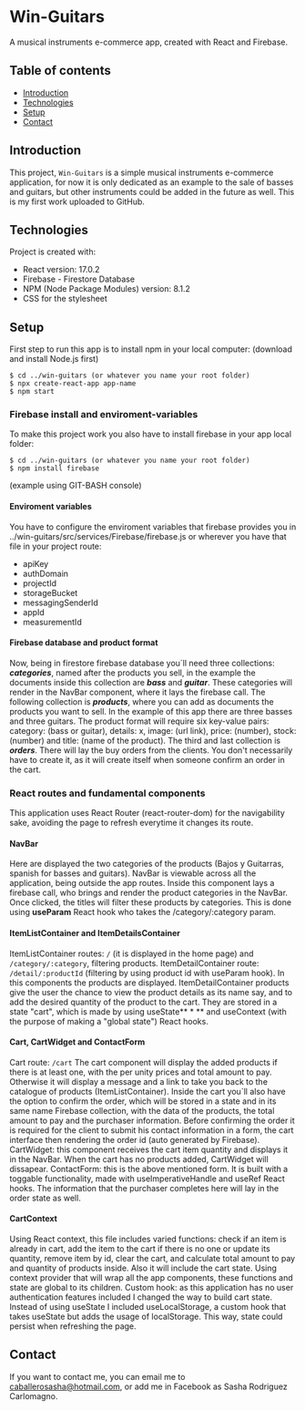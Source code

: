 # Win-Guitars
A musical instruments e-commerce app, created with React and Firebase.

## Table of contents
* [Introduction](#introduction)
* [Technologies](#technologies)
* [Setup](#setup)
* [Contact](#contact)

## Introduction
This project, `Win-Guitars` is a simple musical instruments e-commerce application, 
for now it is only dedicated as an example to the sale of basses and guitars,
but other instruments could be added in the future as well. 
This is my first work uploaded to GitHub.

## Technologies
Project is created with:
* React version: 17.0.2
* Firebase - Firestore Database
* NPM (Node Package Modules) version: 8.1.2
* CSS for the stylesheet

## Setup
First step to run this app is to install npm in your local computer:
(download and install Node.js first)

```
$ cd ../win-guitars (or whatever you name your root folder)
$ npx create-react-app app-name
$ npm start
```

### Firebase install and enviroment-variables
To make this project work you also have to install firebase in your app local folder:

```
$ cd ../win-guitars (or whatever you name your root folder)
$ npm install firebase
```
(example using GIT-BASH console)

#### Enviroment variables
You have to configure the enviroment variables that firebase provides you
in ../win-guitars/src/services/Firebase/firebase.js or wherever you have 
that file in your project route:
* apiKey
* authDomain
* projectId
* storageBucket
* messagingSenderId
* appId
* measurementId

#### Firebase database and product format
Now, being in firestore firebase database you´ll need three collections:
**_categories_**, named after the products you sell, in the example the documents
inside this collection are **_bass_** and **_guitar_**. These categories will render
in the NavBar component, where it lays the firebase call.
The following collection is **_products_**, where you can add as documents the products
you want to sell. In the example of this app there are three basses and three guitars.
The product format will require six key-value pairs: category: (bass or guitar), details: x,
image: (url link), price: (number), stock: (number) and title: (name of the product).
The third and last collection is **_orders_**. There will lay the buy orders from the clients.
You don't necessarily have to create it, as it will create itself when someone confirm an order
in the cart.

### React routes and fundamental components
This application uses React Router (react-router-dom) for the navigability sake, avoiding the page to refresh everytime it changes its route.

#### NavBar
Here are displayed the two categories of the products (Bajos y Guitarras, spanish for basses and guitars). NavBar is viewable across all the application, being outside the app routes. Inside this component lays a firebase call, who brings and render the product categories in the NavBar. Once clicked, the titles will filter these products by categories. This is done using **useParam** React hook who takes the /category/:category param. 

#### ItemListContainer and ItemDetailsContainer
ItemListContainer routes: ``/`` (it is displayed in the home page) and ``/category/:category``, filtering products.
ItemDetailContainer route: ``/detail/:productId`` (filtering by using product id with useParam hook).
In this components the products are displayed. ItemDetailContainer products give the user the chance to view the product details as its name say, and to add the desired quantity of the product to the cart. They are stored in a state "cart", which is made by using useState** * ** and useContext (with the purpose of making a "global state") React hooks.

#### Cart, CartWidget and ContactForm
Cart route: ``/cart``
The cart component will display the added products if there is at least one, with the per unity prices and total amount to pay. Otherwise it will display a message and a link to take you back to the catalogue of products (ItemListContainer). Inside the cart you`ll also have the option to confirm the order, which will be stored in a state and in its same name Firebase collection, with the data of the products, the total amount to pay and the purchaser information. Before confirming the order it is required for the client to submit his contact information in a form, the cart interface then rendering the order id (auto generated by Firebase).
CartWidget: this component receives the cart item quantity and displays it in the NavBar. When the cart has no products added, CartWidget will dissapear.
ContactForm: this is the above mentioned form. It is built with a toggable functionality, made with useImperativeHandle and useRef React hooks. The information that the purchaser completes here will lay in the order state as well.

#### CartContext
Using React context, this file includes varied functions: check if an item is already in cart, add the item to the cart if there is no one or update its quantity, remove item by id, clear the cart, and calculate total amount to pay and quantity of products inside. Also it will include the cart state. Using context provider that will wrap all the app components, these functions and state are global to its children.
Custom hook: as this application has no user authentication features included I changed the way to build cart state. Instead of using useState I included useLocalStorage, a custom hook that takes useState but adds the usage of localStorage. This way, state could persist when refreshing the page. 

## Contact

If you want to contact me, you can email me to caballerosasha@hotmail.com, or add me in Facebook as Sasha Rodriguez Carlomagno.

